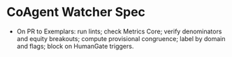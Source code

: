# CoAgent Watcher Spec
- On PR to Exemplars: run lints; check Metrics Core; verify denominators and equity breakouts; compute provisional congruence; label by domain and flags; block on HumanGate triggers.

